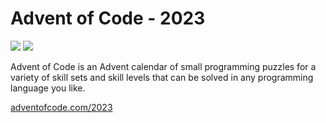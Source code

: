 # Advent of Code - 2023

![](https://img.shields.io/badge/stars%20⭐-11-yellow) ![](https://img.shields.io/badge/days%20completed-5-red)

Advent of Code is an Advent calendar of small programming puzzles for a variety of skill sets and skill levels that can be solved in any programming language you like.

[adventofcode.com/2023](adventofcode.com/2023)
